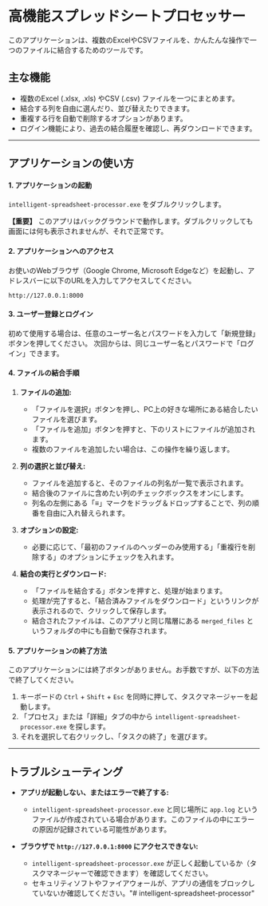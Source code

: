 # 高機能スプレッドシートプロセッサー

このアプリケーションは、複数のExcelやCSVファイルを、かんたんな操作で一つのファイルに結合するためのツールです。

## 主な機能

- 複数のExcel (.xlsx, .xls) やCSV (.csv) ファイルを一つにまとめます。
- 結合する列を自由に選んだり、並び替えたりできます。
- 重複する行を自動で削除するオプションがあります。
- ログイン機能により、過去の結合履歴を確認し、再ダウンロードできます。

---

## アプリケーションの使い方

#### 1. アプリケーションの起動

`intelligent-spreadsheet-processor.exe` をダブルクリックします。

**【重要】**
このアプリはバックグラウンドで動作します。ダブルクリックしても画面には何も表示されませんが、それで正常です。

#### 2. アプリケーションへのアクセス

お使いのWebブラウザ（Google Chrome, Microsoft Edgeなど）を起動し、アドレスバーに以下のURLを入力してアクセスしてください。

`http://127.0.0.1:8000`

#### 3. ユーザー登録とログイン

初めて使用する場合は、任意のユーザー名とパスワードを入力して「新規登録」ボタンを押してください。
次回からは、同じユーザー名とパスワードで「ログイン」できます。

#### 4. ファイルの結合手順

1.  **ファイルの追加:**
    - 「ファイルを選択」ボタンを押し、PC上の好きな場所にある結合したいファイルを選びます。
    - 「ファイルを追加」ボタンを押すと、下のリストにファイルが追加されます。
    - 複数のファイルを追加したい場合は、この操作を繰り返します。

2.  **列の選択と並び替え:**
    - ファイルを追加すると、そのファイルの列名が一覧で表示されます。
    - 結合後のファイルに含めたい列のチェックボックスをオンにします。
    - 列名の左側にある「≡」マークをドラッグ＆ドロップすることで、列の順番を自由に入れ替えられます。

3.  **オプションの設定:**
    - 必要に応じて、「最初のファイルのヘッダーのみ使用する」「重複行を削除する」のオプションにチェックを入れます。

4.  **結合の実行とダウンロード:**
    - 「ファイルを結合する」ボタンを押すと、処理が始まります。
    - 処理が完了すると、「結合済みファイルをダウンロード」というリンクが表示されるので、クリックして保存します。
    - 結合されたファイルは、このアプリと同じ階層にある `merged_files` というフォルダの中にも自動で保存されます。

#### 5. アプリケーションの終了方法

このアプリケーションには終了ボタンがありません。お手数ですが、以下の方法で終了してください。

1.  キーボードの `Ctrl` + `Shift` + `Esc` を同時に押して、タスクマネージャーを起動します。
2.  「プロセス」または「詳細」タブの中から `intelligent-spreadsheet-processor.exe` を探します。
3.  それを選択して右クリックし、「タスクの終了」を選びます。

---

## トラブルシューティング

- **アプリが起動しない、またはエラーで終了する:**
  - `intelligent-spreadsheet-processor.exe` と同じ場所に `app.log` というファイルが作成されている場合があります。このファイルの中にエラーの原因が記録されている可能性があります。

- **ブラウザで `http://127.0.0.1:8000` にアクセスできない:**
  - `intelligent-spreadsheet-processor.exe` が正しく起動しているか（タスクマネージャーで確認できます）を確認してください。
  - セキュリティソフトやファイアウォールが、アプリの通信をブロックしていないか確認してください。"# intelligent-spreadsheet-processor" 
